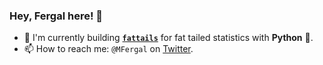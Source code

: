 ### Hey, Fergal here! 👋
* 🔭  I'm currently building **[`fattails`](https://github.com/FergM/fattails)** for fat tailed statistics with **Python** 🐍.
* 📫  How to reach me: `@MFergal` on [Twitter](https://twitter.com/MFergal).
